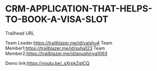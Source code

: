 # CRM-APPLICATION-THAT-HELPS-TO-BOOK-A-VISA-SLOT
Trailhead URL

Team Leader:https://trailblazer.me/id/vaishu4
Team Member1;https://trailblazer.me/id/suha123
Team Member2;https://trailblazer.me/id/anushiriya1063

Demo link;https://youtu.be/_sXrpkZqtCQ
